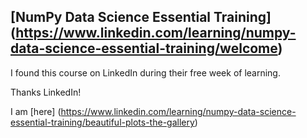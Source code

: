 ## [NumPy Data Science Essential Training] (https://www.linkedin.com/learning/numpy-data-science-essential-training/welcome)

I found this course on LinkedIn during their free week of learning.

Thanks LinkedIn!  

I am [here] (https://www.linkedin.com/learning/numpy-data-science-essential-training/beautiful-plots-the-gallery)
